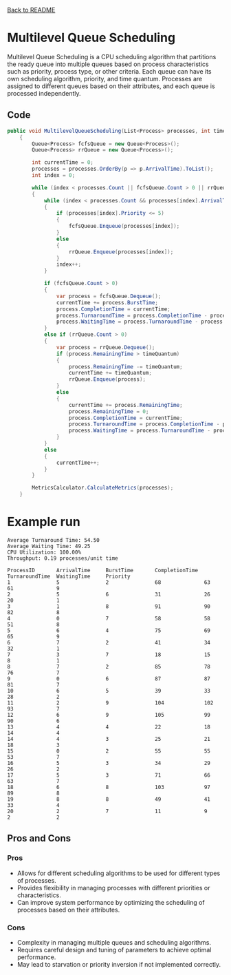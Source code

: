 ﻿[Back to README](../../README.md)
# Multilevel Queue Scheduling

Multilevel Queue Scheduling is a CPU scheduling algorithm that partitions the ready queue into multiple queues based on process characteristics such as priority, process type, or other criteria. Each queue can have its own scheduling algorithm, priority, and time quantum. Processes are assigned to different queues based on their attributes, and each queue is processed independently.

## Code

```csharp
public void MultilevelQueueScheduling(List<Process> processes, int timeQuantum)
    {
        Queue<Process> fcfsQueue = new Queue<Process>();
        Queue<Process> rrQueue = new Queue<Process>();

        int currentTime = 0;
        processes = processes.OrderBy(p => p.ArrivalTime).ToList();
        int index = 0;

        while (index < processes.Count || fcfsQueue.Count > 0 || rrQueue.Count > 0)
        {
            while (index < processes.Count && processes[index].ArrivalTime <= currentTime)
            {
                if (processes[index].Priority <= 5)
                {
                    fcfsQueue.Enqueue(processes[index]);
                }
                else
                {
                    rrQueue.Enqueue(processes[index]);
                }
                index++;
            }

            if (fcfsQueue.Count > 0)
            {
                var process = fcfsQueue.Dequeue();
                currentTime += process.BurstTime;
                process.CompletionTime = currentTime;
                process.TurnaroundTime = process.CompletionTime - process.ArrivalTime;
                process.WaitingTime = process.TurnaroundTime - process.BurstTime;
            }
            else if (rrQueue.Count > 0)
            {
                var process = rrQueue.Dequeue();
                if (process.RemainingTime > timeQuantum)
                {
                    process.RemainingTime -= timeQuantum;
                    currentTime += timeQuantum;
                    rrQueue.Enqueue(process);
                }
                else
                {
                    currentTime += process.RemainingTime;
                    process.RemainingTime = 0;
                    process.CompletionTime = currentTime;
                    process.TurnaroundTime = process.CompletionTime - process.ArrivalTime;
                    process.WaitingTime = process.TurnaroundTime - process.BurstTime;
                }
            }
            else
            {
                currentTime++;
            }
        }

        MetricsCalculator.CalculateMetrics(processes);
    }
```

# Example run

```Performance Metrics:
Average Turnaround Time: 54.50
Average Waiting Time: 49.25
CPU Utilization: 100.00%
Throughput: 0.19 processes/unit time

ProcessID       ArrivalTime     BurstTime       CompletionTime  TurnaroundTime  WaitingTime     Priority
1               5               2               68              63              61              9
2               5               6               31              26              20              1
3               1               8               91              90              82              8
4               0               7               58              58              51              8
5               6               4               75              69              65              9
6               7               2               41              34              32              1
7               3               7               18              15              8               1
8               7               2               85              78              76              7
9               0               6               87              87              81              7
10              6               5               39              33              28              2
11              2               9               104             102             93              7
12              6               9               105             99              90              6
13              4               4               22              18              14              4
14              4               3               25              21              18              3
15              0               2               55              55              53              7
16              5               3               34              29              26              2
17              5               3               71              66              63              7
18              6               8               103             97              89              8
19              8               8               49              41              33              4
20              2               7               11              9               2               2
```

## Pros and Cons

### Pros
- Allows for different scheduling algorithms to be used for different types of processes.
- Provides flexibility in managing processes with different priorities or characteristics.
- Can improve system performance by optimizing the scheduling of processes based on their attributes.

### Cons

- Complexity in managing multiple queues and scheduling algorithms.
- Requires careful design and tuning of parameters to achieve optimal performance.
- May lead to starvation or priority inversion if not implemented correctly.
```
